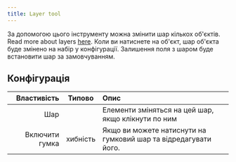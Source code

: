 ```yaml
---
title: Layer tool
---
```


За допомогою цього інструменту можна змінити шар кількох об'єктів. Read more about layers [here](../layers.md).
Коли ви натиснете на об'єкт, шар об'єкта буде змінено на набір у конфігурації. Залишення поля з шаром буде встановити шар за замовчуванням.

## Конфігурація

|    Властивість |  Типово  | Опис                                                                            |
| -------------: | :------: | :------------------------------------------------------------------------------ |
|            Шар |          | Елементи зміняться на цей шар, якщо клікнути по ним                             |
| Включити гумка | хибність | Якщо ви можете натиснути на гумковий шар та відредагувати його. |
